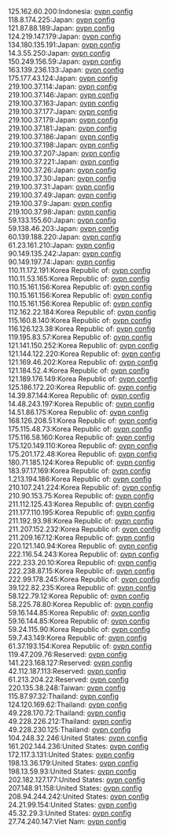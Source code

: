 125.162.60.200:Indonesia: [ovpn config](vpn/125_162_60_200.ovpn)  
118.8.174.225:Japan: [ovpn config](vpn/118_8_174_225.ovpn)  
121.87.88.189:Japan: [ovpn config](vpn/121_87_88_189.ovpn)  
124.219.147.179:Japan: [ovpn config](vpn/124_219_147_179.ovpn)  
134.180.135.191:Japan: [ovpn config](vpn/134_180_135_191.ovpn)  
14.3.55.250:Japan: [ovpn config](vpn/14_3_55_250.ovpn)  
150.249.156.59:Japan: [ovpn config](vpn/150_249_156_59.ovpn)  
163.139.236.133:Japan: [ovpn config](vpn/163_139_236_133.ovpn)  
175.177.43.124:Japan: [ovpn config](vpn/175_177_43_124.ovpn)  
219.100.37.114:Japan: [ovpn config](vpn/219_100_37_114.ovpn)  
219.100.37.146:Japan: [ovpn config](vpn/219_100_37_146.ovpn)  
219.100.37.163:Japan: [ovpn config](vpn/219_100_37_163.ovpn)  
219.100.37.177:Japan: [ovpn config](vpn/219_100_37_177.ovpn)  
219.100.37.179:Japan: [ovpn config](vpn/219_100_37_179.ovpn)  
219.100.37.181:Japan: [ovpn config](vpn/219_100_37_181.ovpn)  
219.100.37.186:Japan: [ovpn config](vpn/219_100_37_186.ovpn)  
219.100.37.198:Japan: [ovpn config](vpn/219_100_37_198.ovpn)  
219.100.37.207:Japan: [ovpn config](vpn/219_100_37_207.ovpn)  
219.100.37.221:Japan: [ovpn config](vpn/219_100_37_221.ovpn)  
219.100.37.26:Japan: [ovpn config](vpn/219_100_37_26.ovpn)  
219.100.37.30:Japan: [ovpn config](vpn/219_100_37_30.ovpn)  
219.100.37.31:Japan: [ovpn config](vpn/219_100_37_31.ovpn)  
219.100.37.49:Japan: [ovpn config](vpn/219_100_37_49.ovpn)  
219.100.37.9:Japan: [ovpn config](vpn/219_100_37_9.ovpn)  
219.100.37.98:Japan: [ovpn config](vpn/219_100_37_98.ovpn)  
59.133.155.60:Japan: [ovpn config](vpn/59_133_155_60.ovpn)  
59.138.46.203:Japan: [ovpn config](vpn/59_138_46_203.ovpn)  
60.139.188.220:Japan: [ovpn config](vpn/60_139_188_220.ovpn)  
61.23.161.210:Japan: [ovpn config](vpn/61_23_161_210.ovpn)  
90.149.135.242:Japan: [ovpn config](vpn/90_149_135_242.ovpn)  
90.149.197.74:Japan: [ovpn config](vpn/90_149_197_74.ovpn)  
110.11.172.191:Korea Republic of: [ovpn config](vpn/110_11_172_191.ovpn)  
110.11.53.165:Korea Republic of: [ovpn config](vpn/110_11_53_165.ovpn)  
110.15.161.156:Korea Republic of: [ovpn config](vpn/110_15_161_156.ovpn)  
110.15.161.156:Korea Republic of: [ovpn config](vpn/110_15_161_156.ovpn)  
110.15.161.156:Korea Republic of: [ovpn config](vpn/110_15_161_156.ovpn)  
112.162.22.184:Korea Republic of: [ovpn config](vpn/112_162_22_184.ovpn)  
115.160.8.140:Korea Republic of: [ovpn config](vpn/115_160_8_140.ovpn)  
116.126.123.38:Korea Republic of: [ovpn config](vpn/116_126_123_38.ovpn)  
119.195.83.57:Korea Republic of: [ovpn config](vpn/119_195_83_57.ovpn)  
121.141.150.252:Korea Republic of: [ovpn config](vpn/121_141_150_252.ovpn)  
121.144.122.220:Korea Republic of: [ovpn config](vpn/121_144_122_220.ovpn)  
121.169.46.202:Korea Republic of: [ovpn config](vpn/121_169_46_202.ovpn)  
121.184.52.4:Korea Republic of: [ovpn config](vpn/121_184_52_4.ovpn)  
121.189.176.149:Korea Republic of: [ovpn config](vpn/121_189_176_149.ovpn)  
125.186.172.20:Korea Republic of: [ovpn config](vpn/125_186_172_20.ovpn)  
14.39.87.144:Korea Republic of: [ovpn config](vpn/14_39_87_144.ovpn)  
14.48.243.197:Korea Republic of: [ovpn config](vpn/14_48_243_197.ovpn)  
14.51.86.175:Korea Republic of: [ovpn config](vpn/14_51_86_175.ovpn)  
168.126.208.51:Korea Republic of: [ovpn config](vpn/168_126_208_51.ovpn)  
175.115.48.73:Korea Republic of: [ovpn config](vpn/175_115_48_73.ovpn)  
175.116.58.160:Korea Republic of: [ovpn config](vpn/175_116_58_160.ovpn)  
175.120.149.110:Korea Republic of: [ovpn config](vpn/175_120_149_110.ovpn)  
175.201.172.48:Korea Republic of: [ovpn config](vpn/175_201_172_48.ovpn)  
180.71.185.124:Korea Republic of: [ovpn config](vpn/180_71_185_124.ovpn)  
183.97.17.169:Korea Republic of: [ovpn config](vpn/183_97_17_169.ovpn)  
1.213.194.186:Korea Republic of: [ovpn config](vpn/1_213_194_186.ovpn)  
210.107.241.224:Korea Republic of: [ovpn config](vpn/210_107_241_224.ovpn)  
210.90.153.75:Korea Republic of: [ovpn config](vpn/210_90_153_75.ovpn)  
211.112.125.43:Korea Republic of: [ovpn config](vpn/211_112_125_43.ovpn)  
211.177.110.195:Korea Republic of: [ovpn config](vpn/211_177_110_195.ovpn)  
211.192.93.98:Korea Republic of: [ovpn config](vpn/211_192_93_98.ovpn)  
211.207.152.232:Korea Republic of: [ovpn config](vpn/211_207_152_232.ovpn)  
211.209.167.12:Korea Republic of: [ovpn config](vpn/211_209_167_12.ovpn)  
220.121.140.94:Korea Republic of: [ovpn config](vpn/220_121_140_94.ovpn)  
222.116.54.243:Korea Republic of: [ovpn config](vpn/222_116_54_243.ovpn)  
222.233.20.10:Korea Republic of: [ovpn config](vpn/222_233_20_10.ovpn)  
222.238.87.15:Korea Republic of: [ovpn config](vpn/222_238_87_15.ovpn)  
222.99.178.245:Korea Republic of: [ovpn config](vpn/222_99_178_245.ovpn)  
39.122.82.235:Korea Republic of: [ovpn config](vpn/39_122_82_235.ovpn)  
58.122.79.12:Korea Republic of: [ovpn config](vpn/58_122_79_12.ovpn)  
58.225.78.80:Korea Republic of: [ovpn config](vpn/58_225_78_80.ovpn)  
59.16.144.85:Korea Republic of: [ovpn config](vpn/59_16_144_85.ovpn)  
59.16.144.85:Korea Republic of: [ovpn config](vpn/59_16_144_85.ovpn)  
59.24.115.90:Korea Republic of: [ovpn config](vpn/59_24_115_90.ovpn)  
59.7.43.149:Korea Republic of: [ovpn config](vpn/59_7_43_149.ovpn)  
61.37.193.154:Korea Republic of: [ovpn config](vpn/61_37_193_154.ovpn)  
119.47.209.76:Reserved: [ovpn config](vpn/119_47_209_76.ovpn)  
141.223.168.127:Reserved: [ovpn config](vpn/141_223_168_127.ovpn)  
42.112.187.113:Reserved: [ovpn config](vpn/42_112_187_113.ovpn)  
61.213.204.22:Reserved: [ovpn config](vpn/61_213_204_22.ovpn)  
220.135.38.248:Taiwan: [ovpn config](vpn/220_135_38_248.ovpn)  
115.87.97.32:Thailand: [ovpn config](vpn/115_87_97_32.ovpn)  
124.120.169.62:Thailand: [ovpn config](vpn/124_120_169_62.ovpn)  
49.228.170.72:Thailand: [ovpn config](vpn/49_228_170_72.ovpn)  
49.228.226.212:Thailand: [ovpn config](vpn/49_228_226_212.ovpn)  
49.228.230.125:Thailand: [ovpn config](vpn/49_228_230_125.ovpn)  
104.248.32.246:United States: [ovpn config](vpn/104_248_32_246.ovpn)  
161.202.144.236:United States: [ovpn config](vpn/161_202_144_236.ovpn)  
172.117.3.131:United States: [ovpn config](vpn/172_117_3_131.ovpn)  
198.13.36.179:United States: [ovpn config](vpn/198_13_36_179.ovpn)  
198.13.59.93:United States: [ovpn config](vpn/198_13_59_93.ovpn)  
202.182.127.177:United States: [ovpn config](vpn/202_182_127_177.ovpn)  
207.148.91.158:United States: [ovpn config](vpn/207_148_91_158.ovpn)  
208.94.244.242:United States: [ovpn config](vpn/208_94_244_242.ovpn)  
24.21.99.154:United States: [ovpn config](vpn/24_21_99_154.ovpn)  
45.32.29.3:United States: [ovpn config](vpn/45_32_29_3.ovpn)  
27.74.240.147:Viet Nam: [ovpn config](vpn/27_74_240_147.ovpn)  
